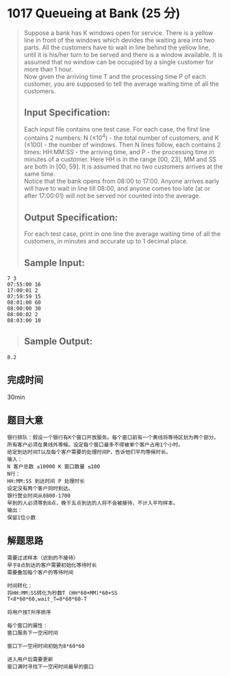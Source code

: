 # 1017 Queueing at Bank (25 分)  
> Suppose a bank has K windows open for service. There is a yellow line in front of the windows which devides the waiting area into two parts. All the customers have to wait in line behind the yellow line, until it is his/her turn to be served and there is a window available. It is assumed that no window can be occupied by a single customer for more than 1 hour.  
> Now given the arriving time T and the processing time P of each customer, you are supposed to tell the average waiting time of all the customers.  
> ## Input Specification:  
> Each input file contains one test case. For each case, the first line contains 2 numbers: N (≤10<sup>4</sup>) - the total number of customers, and K (≤100) - the number of windows. Then N lines follow, each contains 2 times: HH:MM:SS - the arriving time, and P - the processing time in minutes of a customer. Here HH is in the range [00, 23], MM and SS are both in [00, 59]. It is assumed that no two customers arrives at the same time.  
> Notice that the bank opens from 08:00 to 17:00. Anyone arrives early will have to wait in line till 08:00, and anyone comes too late (at or after 17:00:01) will not be served nor counted into the average.  
> ## Output Specification:  
> For each test case, print in one line the average waiting time of all the customers, in minutes and accurate up to 1 decimal place.  
> ## Sample Input:
```
7 3
07:55:00 16
17:00:01 2
07:59:59 15
08:01:00 60
08:00:00 30
08:00:02 2
08:03:00 10
```
> ## Sample Output:
```
8.2
```
## 完成时间
30min
## 题目大意
```
银行排队：假设一个银行有K个窗口开放服务。每个窗口前有一个黄线将等待区划为两个部分。所有客户必须在黄线外等候。设定每个窗口最多不得被单个客户占用1个小时。
给定到达时间T以及每个客户需要的处理时间P，告诉他们平均等候时长。
输入：
N 客户总数 ≤10000 K 窗口数量 ≤100
N行：
HH:MM:SS 到达时间 P 处理时长
设定没有两个客户同时到达。
银行营业时间从0800-1700
早到的人必须等到8点，晚于五点到达的人将不会被接待，不计入平均样本。
输出：
保留1位小数
```
## 解题思路
```
需要过滤样本（迟到的不接待）
早于8点到达的客户需要初始化等待时长
需要叠加每个客户的等待时间

时间转化：
将HH:MM:SS转化为秒数T (HH*60+MM)*60+SS
T<8*60*60,wait_T=8*60*60-T

将用户按T升序排序

每个窗口的属性：
窗口服务下一空闲时间

窗口下一空闲时间初始为8*60*60

进入用户后需要更新
窗口满时寻找下一空闲时间最早的窗口


```